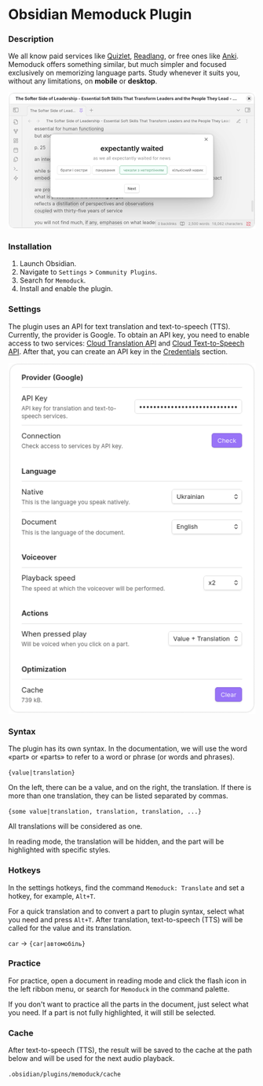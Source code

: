 # Obsidian Memoduck Plugin

### Description

We all know paid services like [Quizlet](https://quizlet.com/), [Readlang](https://readlang.com/), or free ones like [Anki](https://apps.ankiweb.net/). Memoduck offers something similar, but much simpler and focused exclusively on memorizing language parts. Study whenever it suits you, without any limitations, on **mobile** or **desktop**.

![alt text](docs/desktop.png)

### Installation

1. Launch Obsidian.
2. Navigate to `Settings` > `Community Plugins`.
3. Search for `Memoduck`.
4. Install and enable the plugin.

### Settings

The plugin uses an API for text translation and text-to-speech (TTS). Currently, the provider is Google. To obtain an API key, you need to enable access to two services: [Cloud Translation API](https://console.cloud.google.com/marketplace/product/google/translate.googleapis.com) and [Cloud Text-to-Speech API](https://console.cloud.google.com/marketplace/product/google/texttospeech.googleapis.com). After that, you can create an API key in the [Credentials](https://console.cloud.google.com/apis/credentials) section.

![alt text](docs/settings.png)

### Syntax

The plugin has its own syntax. In the documentation, we will use the word «part» or «parts» to refer to a word or phrase (or words and phrases).

`{value|translation}`

On the left, there can be a value, and on the right, the translation. If there is more than one translation, they can be listed separated by commas.

`{some value|translation, translation, translation, ...}`

All translations will be considered as one.

In reading mode, the translation will be hidden, and the part will be highlighted with specific styles.

### Hotkeys

In the settings hotkeys, find the command `Memoduck: Translate` and set a hotkey, for example, `Alt+T`.

For a quick translation and to convert a part to plugin syntax, select what you need and press `Alt+T`. After translation, text-to-speech (TTS) will be called for the value and its translation.

`car` -> `{car|автомобіль}`

### Practice

For practice, open a document in reading mode and click the flash icon in the left ribbon menu, or search for `Memoduck` in the command palette.

If you don't want to practice all the parts in the document, just select what you need. If a part is not fully highlighted, it will still be selected.

### Cache

After text-to-speech (TTS), the result will be saved to the cache at the path below and will be used for the next audio playback.

`.obsidian/plugins/memoduck/cache`
